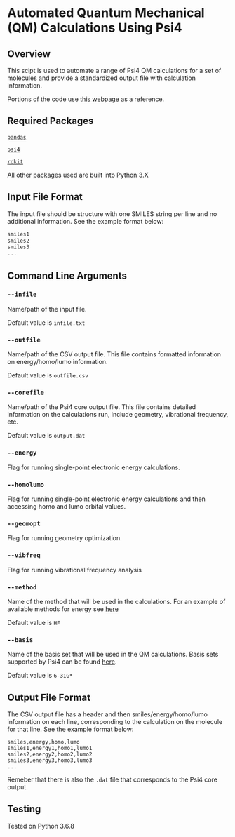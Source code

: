 # Automated Quantum Mechanical (QM) Calculations Using Psi4

## Overview

This scipt is used to automate a range of Psi4 QM calculations for a set of molecules and provide a standardized output file with calculation information.

Portions of the code use [this webpage](https://iwatobipen.wordpress.com/2018/08/27/calculate-homo-and-lumo-with-psi4-reviced-rdkit-psi4/
) as a reference.

## Required Packages
[`pandas`](https://pandas.pydata.org/pandas-docs/stable/getting_started/install.html)

[`psi4`](https://anaconda.org/psi4/psi4)

[`rdkit`](https://www.rdkit.org/docs/Install.html)

All other packages used are built into Python 3.X

## Input File Format

The input file should be structure with one SMILES string per line and no additional information. See the example format below:

```txt
smiles1
smiles2
smiles3
...
```

## Command Line Arguments

### `--infile`

Name/path of the input file.

Default value is `infile.txt`

### `--outfile`

Name/path of the CSV output file. This file contains formatted information on energy/homo/lumo information.

Default value is `outfile.csv`

### `--corefile`

Name/path of the Psi4 core output file. This file contains detailed information on the calculations run, include geometry, vibrational frequency, etc.

Default value is `output.dat`

### `--energy`

Flag for running single-point electronic energy calculations.

### `--homolumo`

Flag for running single-point electronic energy calculations and then accessing homo and lumo orbital values.

### `--geomopt`

Flag for running geometry optimization.

### `--vibfreq`

Flag for running vibrational frequency analysis

### `--method`

Name of the method that will be used in the calculations. For an example of available methods for energy see [here](https://psicode.org/psi4manual/1.3.2/energy.html)

Default value is `HF`

### `--basis`

Name of the basis set that will be used in the QM calculations. Basis sets supported by Psi4 can be found [here](https://psicode.org/psi4manual/master/basissets_tables.html#apdx-basistables).

Default value is `6-31G*`

## Output File Format

The CSV output file has a header and then smiles/energy/homo/lumo information on each line, corresponding to the calculation on the molecule for that line. See the example format below:

```
smiles,energy,homo,lumo
smiles1,energy1,homo1,lumo1
smiles2,energy2,homo2,lumo2
smiles3,energy3,homo3,lumo3
...
```

Remeber that there is also the `.dat` file that corresponds to the Psi4 core output.

## Testing

Tested on Python 3.6.8
